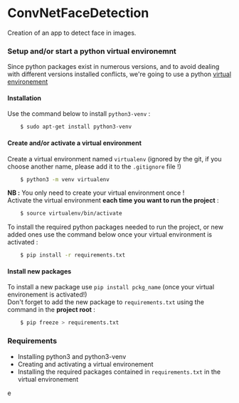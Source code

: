 # ConvNetFaceDetection
Creation of an app to detect face in images.  

### Setup and/or start a python virtual environemnt
Since python packages exist in numerous versions, and to avoid dealing with different versions installed conflicts, we're going to use a python
[virtual environement](https://docs.python.org/3/tutorial/venv.html)  
#### Installation
Use the command below to install `python3-venv` :  
```bash
    $ sudo apt-get install python3-venv
```  
#### Create and/or activate a virtual environment
Create a virtual environment named `virtualenv` (ignored by the git, if you choose another name, please add it to the `.gitignore` file !)   
```bash
    $ python3 -m venv virtualenv
```  
**NB :** You only need to create your virtual environment once !  
Activate the virtual environment **each time you want to run the project** :
```bash
    $ source virtualenv/bin/activate
```  
To install the required python packages needed to run the project, or new added ones use the command below once your virtual environment is activated :  
```bash
    $ pip install -r requirements.txt
```  
#### Install new packages
To install a new package use `pip install pckg_name` (once your virtual environement is activated!)  
Don't forget to add the new package to `requirements.txt` using the command in the **project root** :    
```bash
    $ pip freeze > requirements.txt
```  
### Requirements
* Installing python3 and python3-venv
* Creating and activating a virtual environement
* Installing the required packages contained in `requirements.txt` in the virtual environement 


e